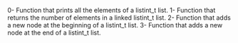 0- Function that prints all the elements of a listint_t list.
1- Function that returns the number of elements in a linked listint_t list.
2- Function that adds a new node at the beginning of a listint_t list.
3- Function that adds a new node at the end of a listint_t list.